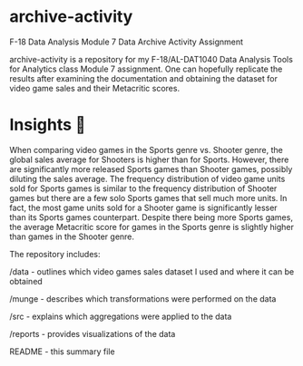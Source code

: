 # archive-activity
F-18 Data Analysis Module 7 Data Archive Activity Assignment

archive-activity is a repository for my F-18/AL-DAT1040 Data Analysis Tools for Analytics class Module 7 assignment. One can hopefully replicate the results after examining the documentation and obtaining the dataset for video game sales and their Metacritic scores.

# Insights :thought_balloon:
When comparing video games in the Sports genre vs. Shooter genre, the global sales average for Shooters is higher than for Sports. However, there are significantly more released Sports games than Shooter games, possibly diluting the sales average. The frequency distribution of video game units sold for Sports games is similar to the frequency distribution of Shooter games but there are a few solo Sports games that sell much more units. In fact, the most game units sold for a Shooter game is significantly lesser than its Sports games counterpart. Despite there being more Sports games, the average Metacritic score for games in the Sports genre is slightly higher than games in the Shooter genre.

The repository includes:

/data	- outlines which video games sales dataset I used and where it can be obtained

/munge	- describes which transformations were performed on the data

/src	- explains which aggregations were applied to the data

/reports	- provides visualizations of the data

README	- this summary file
